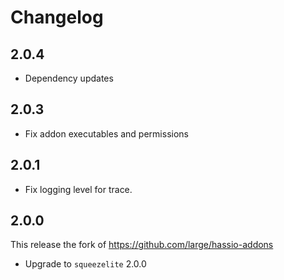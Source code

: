 # Changelog

## 2.0.4

- Dependency updates

## 2.0.3

- Fix addon executables and permissions

## 2.0.1

- Fix logging level for trace.

## 2.0.0

This release the fork of https://github.com/large/hassio-addons
- Upgrade to `squeezelite` 2.0.0

